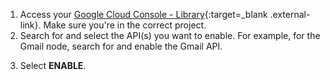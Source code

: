 1. Access your [Google Cloud Console - Library](https://console.cloud.google.com/apis/library){:target=_blank .external-link}. Make sure you're in the correct project.
2. Search for and select the API(s) you want to enable. For example, for the Gmail node, search for and enable the Gmail API.
<!-- todo: docs / sheets /slides will also need drive when nodes updated -->
3. Select **ENABLE**.
